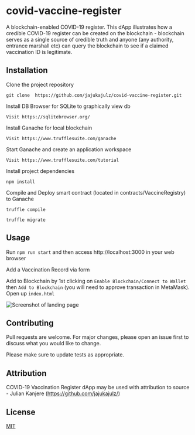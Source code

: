 # covid-vaccine-register
A blockchain-enabled COVID-19 register. This dApp illustrates how a credible COVID-19 register can be created on the blockchain - 
blockchain serves as a single source of credible truth and anyone (any authority, entrance marshall etc) can query the blockchain
 to see if a claimed vaccination ID is legitimate.

## Installation
Clone the project repository
```
git clone  https://github.com/jajukajulz/covid-vaccine-register.git
```

Install DB Browser for SQLite to graphically view db
```
Visit https://sqlitebrowser.org/
``` 

Install Ganache for local blockchain
```
Visit https://www.trufflesuite.com/ganache
``` 

Start Ganache and create an application workspace
```
Visit https://www.trufflesuite.com/tutorial
``` 
Install project dependencies
```
npm install
```

Compile and Deploy smart contract (located in contracts/VaccineRegistry) to Ganache
```
truffle compile

truffle migrate
```

## Usage
Run `npm run start`  and then access http://localhost:3000 in your web browser

Add a Vaccination Record via form

Add to Blockchain by 1st clicking on `Enable Blockchain/Connect to Wallet` then `Add to Blockchain` (you will need to approve transaction in MetaMask).
Open up `index.html` 

![Screenshot of landing page](https://github.com/jajukajulz/covid-vaccine-register/tree/main/public/images/covid_vaccine_register.png?raw=true)

## Contributing
Pull requests are welcome. For major changes, please open an issue first to discuss what you would like to change.

Please make sure to update tests as appropriate.

## Attribution
COVID-19 Vaccination Register dApp may be used with attribution to source - Julian Kanjere (https://github.com/jajukajulz/)

## License
[MIT](https://choosealicense.com/licenses/mit/)
